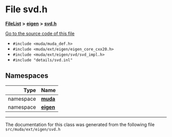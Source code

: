 

# File svd.h



[**FileList**](files.md) **>** [**eigen**](dir_373cdbe7548ceaaa1c4b365fecb08d35.md) **>** [**svd.h**](svd_8h.md)

[Go to the source code of this file](svd_8h_source.md)



* `#include <muda/muda_def.h>`
* `#include <muda/ext/eigen/eigen_core_cxx20.h>`
* `#include <muda/ext/eigen/svd/svd_impl.h>`
* `#include "details/svd.inl"`













## Namespaces

| Type | Name |
| ---: | :--- |
| namespace | [**muda**](namespacemuda.md) <br> |
| namespace | [**eigen**](namespacemuda_1_1eigen.md) <br> |





















































------------------------------
The documentation for this class was generated from the following file `src/muda/ext/eigen/svd.h`

